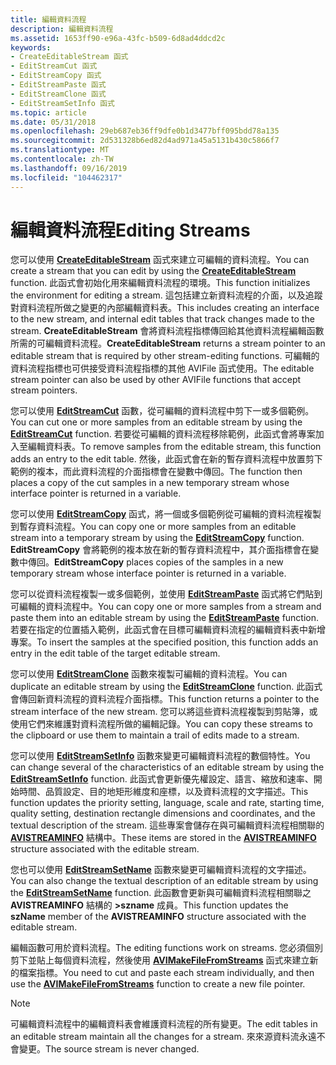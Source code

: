 ```yaml
---
title: 編輯資料流程
description: 編輯資料流程
ms.assetid: 1653ff90-e96a-43fc-b509-6d8ad4ddcd2c
keywords:
- CreateEditableStream 函式
- EditStreamCut 函式
- EditStreamCopy 函式
- EditStreamPaste 函式
- EditStreamClone 函式
- EditStreamSetInfo 函式
ms.topic: article
ms.date: 05/31/2018
ms.openlocfilehash: 29eb687eb36ff9dfe0b1d3477bff095bdd78a135
ms.sourcegitcommit: 2d531328b6ed82d4ad971a45a5131b430c5866f7
ms.translationtype: MT
ms.contentlocale: zh-TW
ms.lasthandoff: 09/16/2019
ms.locfileid: "104462317"
---
```

# <a name="editing-streams"></a><span data-ttu-id="0b381-109">編輯資料流程</span><span class="sxs-lookup"><span data-stu-id="0b381-109">Editing Streams</span></span>

<span data-ttu-id="0b381-110">您可以使用 [**CreateEditableStream**](/windows/desktop/api/Vfw/nf-vfw-createeditablestream) 函式來建立可編輯的資料流程。</span><span class="sxs-lookup"><span data-stu-id="0b381-110">You can create a stream that you can edit by using the [**CreateEditableStream**](/windows/desktop/api/Vfw/nf-vfw-createeditablestream) function.</span></span> <span data-ttu-id="0b381-111">此函式會初始化用來編輯資料流程的環境。</span><span class="sxs-lookup"><span data-stu-id="0b381-111">This function initializes the environment for editing a stream.</span></span> <span data-ttu-id="0b381-112">這包括建立新資料流程的介面，以及追蹤對資料流程所做之變更的內部編輯資料表。</span><span class="sxs-lookup"><span data-stu-id="0b381-112">This includes creating an interface to the new stream, and internal edit tables that track changes made to the stream.</span></span> <span data-ttu-id="0b381-113">**CreateEditableStream** 會將資料流程指標傳回給其他資料流程編輯函數所需的可編輯資料流程。</span><span class="sxs-lookup"><span data-stu-id="0b381-113">**CreateEditableStream** returns a stream pointer to an editable stream that is required by other stream-editing functions.</span></span> <span data-ttu-id="0b381-114">可編輯的資料流程指標也可供接受資料流程指標的其他 AVIFile 函式使用。</span><span class="sxs-lookup"><span data-stu-id="0b381-114">The editable stream pointer can also be used by other AVIFile functions that accept stream pointers.</span></span>

<span data-ttu-id="0b381-115">您可以使用 [**EditStreamCut**](/windows/desktop/api/Vfw/nf-vfw-editstreamcut) 函數，從可編輯的資料流程中剪下一或多個範例。</span><span class="sxs-lookup"><span data-stu-id="0b381-115">You can cut one or more samples from an editable stream by using the [**EditStreamCut**](/windows/desktop/api/Vfw/nf-vfw-editstreamcut) function.</span></span> <span data-ttu-id="0b381-116">若要從可編輯的資料流程移除範例，此函式會將專案加入至編輯資料表。</span><span class="sxs-lookup"><span data-stu-id="0b381-116">To remove samples from the editable stream, this function adds an entry to the edit table.</span></span> <span data-ttu-id="0b381-117">然後，此函式會在新的暫存資料流程中放置剪下範例的複本，而此資料流程的介面指標會在變數中傳回。</span><span class="sxs-lookup"><span data-stu-id="0b381-117">The function then places a copy of the cut samples in a new temporary stream whose interface pointer is returned in a variable.</span></span>

<span data-ttu-id="0b381-118">您可以使用 [**EditStreamCopy**](/windows/desktop/api/Vfw/nf-vfw-editstreamcopy) 函式，將一個或多個範例從可編輯的資料流程複製到暫存資料流程。</span><span class="sxs-lookup"><span data-stu-id="0b381-118">You can copy one or more samples from an editable stream into a temporary stream by using the [**EditStreamCopy**](/windows/desktop/api/Vfw/nf-vfw-editstreamcopy) function.</span></span> <span data-ttu-id="0b381-119">**EditStreamCopy** 會將範例的複本放在新的暫存資料流程中，其介面指標會在變數中傳回。</span><span class="sxs-lookup"><span data-stu-id="0b381-119">**EditStreamCopy** places copies of the samples in a new temporary stream whose interface pointer is returned in a variable.</span></span>

<span data-ttu-id="0b381-120">您可以從資料流程複製一或多個範例，並使用 [**EditStreamPaste**](/windows/desktop/api/Vfw/nf-vfw-editstreampaste) 函式將它們貼到可編輯的資料流程中。</span><span class="sxs-lookup"><span data-stu-id="0b381-120">You can copy one or more samples from a stream and paste them into an editable stream by using the [**EditStreamPaste**](/windows/desktop/api/Vfw/nf-vfw-editstreampaste) function.</span></span> <span data-ttu-id="0b381-121">若要在指定的位置插入範例，此函式會在目標可編輯資料流程的編輯資料表中新增專案。</span><span class="sxs-lookup"><span data-stu-id="0b381-121">To insert the samples at the specified position, this function adds an entry in the edit table of the target editable stream.</span></span>

<span data-ttu-id="0b381-122">您可以使用 [**EditStreamClone**](/windows/desktop/api/Vfw/nf-vfw-editstreamclone) 函數來複製可編輯的資料流程。</span><span class="sxs-lookup"><span data-stu-id="0b381-122">You can duplicate an editable stream by using the [**EditStreamClone**](/windows/desktop/api/Vfw/nf-vfw-editstreamclone) function.</span></span> <span data-ttu-id="0b381-123">此函式會傳回新資料流程的資料流程介面指標。</span><span class="sxs-lookup"><span data-stu-id="0b381-123">This function returns a pointer to the stream interface of the new stream.</span></span> <span data-ttu-id="0b381-124">您可以將這些資料流程複製到剪貼簿，或使用它們來維護對資料流程所做的編輯記錄。</span><span class="sxs-lookup"><span data-stu-id="0b381-124">You can copy these streams to the clipboard or use them to maintain a trail of edits made to a stream.</span></span>

<span data-ttu-id="0b381-125">您可以使用 [**EditStreamSetInfo**](/windows/desktop/api/Vfw/nf-vfw-editstreamsetinfoa) 函數來變更可編輯資料流程的數個特性。</span><span class="sxs-lookup"><span data-stu-id="0b381-125">You can change several of the characteristics of an editable stream by using the [**EditStreamSetInfo**](/windows/desktop/api/Vfw/nf-vfw-editstreamsetinfoa) function.</span></span> <span data-ttu-id="0b381-126">此函式會更新優先權設定、語言、縮放和速率、開始時間、品質設定、目的地矩形維度和座標，以及資料流程的文字描述。</span><span class="sxs-lookup"><span data-stu-id="0b381-126">This function updates the priority setting, language, scale and rate, starting time, quality setting, destination rectangle dimensions and coordinates, and the textual description of the stream.</span></span> <span data-ttu-id="0b381-127">這些專案會儲存在與可編輯資料流程相關聯的 [**AVISTREAMINFO**](/windows/desktop/api/Vfw/ns-vfw-avistreaminfoa) 結構中。</span><span class="sxs-lookup"><span data-stu-id="0b381-127">These items are stored in the [**AVISTREAMINFO**](/windows/desktop/api/Vfw/ns-vfw-avistreaminfoa) structure associated with the editable stream.</span></span>

<span data-ttu-id="0b381-128">您也可以使用 [**EditStreamSetName**](/windows/desktop/api/Vfw/nf-vfw-editstreamsetnamea) 函數來變更可編輯資料流程的文字描述。</span><span class="sxs-lookup"><span data-stu-id="0b381-128">You can also change the textual description of an editable stream by using the [**EditStreamSetName**](/windows/desktop/api/Vfw/nf-vfw-editstreamsetnamea) function.</span></span> <span data-ttu-id="0b381-129">此函數會更新與可編輯資料流程相關聯之 **AVISTREAMINFO** 結構的 **>szname** 成員。</span><span class="sxs-lookup"><span data-stu-id="0b381-129">This function updates the **szName** member of the **AVISTREAMINFO** structure associated with the editable stream.</span></span>

<span data-ttu-id="0b381-130">編輯函數可用於資料流程。</span><span class="sxs-lookup"><span data-stu-id="0b381-130">The editing functions work on streams.</span></span> <span data-ttu-id="0b381-131">您必須個別剪下並貼上每個資料流程，然後使用 [**AVIMakeFileFromStreams**](/windows/desktop/api/Vfw/nf-vfw-avimakefilefromstreams) 函式來建立新的檔案指標。</span><span class="sxs-lookup"><span data-stu-id="0b381-131">You need to cut and paste each stream individually, and then use the [**AVIMakeFileFromStreams**](/windows/desktop/api/Vfw/nf-vfw-avimakefilefromstreams) function to create a new file pointer.</span></span>

> [!Note]  
> <span data-ttu-id="0b381-132">可編輯資料流程中的編輯資料表會維護資料流程的所有變更。</span><span class="sxs-lookup"><span data-stu-id="0b381-132">The edit tables in an editable stream maintain all the changes for a stream.</span></span> <span data-ttu-id="0b381-133">來來源資料流永遠不會變更。</span><span class="sxs-lookup"><span data-stu-id="0b381-133">The source stream is never changed.</span></span>

 

 

 





